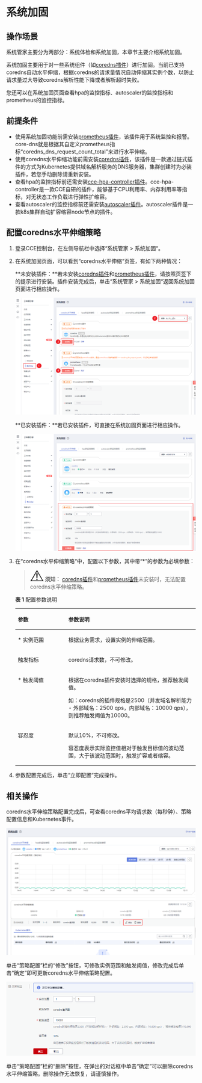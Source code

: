 # 系统加固<a name="cce_01_0219"></a>

## 操作场景<a name="zh-cn_topic_0000001198831972_section1874414162512"></a>

系统管家主要分为两部分：系统体检和系统加固，本章节主要介绍系统加固。

系统加固主要用于对一些系统组件（如[coredns插件](CoreDNS（系统资源插件-必装）.md)）进行加固。当前已支持coredns自动水平伸缩，根据coredns的请求量情况自动伸缩其实例个数，以防止请求量过大导致coredns解析性能下降或者解析超时失败。

您还可以在系统加固页面查看hpa的监控指标、autoscaler的监控指标和prometheus的监控指标。

## 前提条件<a name="zh-cn_topic_0000001198831972_section168785975413"></a>

-   使用系统加固功能前需安装[prometheus插件](prometheus-156.md)，该插件用于系统监控和报警。core-dns就是根据其自定义prometheus指标“coredns\_dns\_request\_count\_total”来进行水平伸缩。
-   使用coredns水平伸缩功能前需安装[coredns插件](CoreDNS（系统资源插件-必装）.md)，该插件是一款通过链式插件的方式为Kubernetes提供域名解析服务的DNS服务器，集群创建时为必装插件，若您手动删除请重新安装。
-   查看hpa的监控指标前还需安装[cce-hpa-controller插件](cce-hpa-controller-155.md)。cce-hpa-controller是一款CCE自研的插件，能够基于CPU利用率、内存利用率等指标，对无状态工作负载进行弹性扩缩容。
-   查看autoscaler的监控指标前还需安装[autoscaler插件](autoscaler-152.md)。autoscaler插件是一款k8s集群自动扩容缩容node节点的插件。

## 配置coredns水平伸缩策略<a name="zh-cn_topic_0000001198831972_section6769155152511"></a>

1.  登录CCE控制台，在左侧导航栏中选择“系统管家  \>  系统加固“。
2.  在系统加固页面，可以看到“coredns水平伸缩“页签，有如下两种情况：

    **未安装插件：**若未安装[coredns插件](CoreDNS（系统资源插件-必装）.md)和[prometheus插件](prometheus-156.md)，请按照页签下的提示进行安装。插件安装完成后，单击“系统管家  \>  系统加固“返回系统加固页面进行相应操作。

    ![](figures/unnaming.png)

    **已安装插件：**若已安装插件，可直接在系统加固页面进行相应操作。

    ![](figures/unnaming-(1).png)

3.  在“coredns水平伸缩策略“中，配置以下参数，其中带“\*”的参数为必填参数：

    >![](public_sys-resources/icon-notice.gif) **须知：** 
    >[coredns插件](CoreDNS（系统资源插件-必装）.md)和[prometheus插件](prometheus-156.md)未安装时，无法配置coredns水平伸缩策略。

    **表 1**  配置参数说明

    <a name="zh-cn_topic_0000001198831972_table16321825732"></a>
    <table><thead align="left"><tr id="zh-cn_topic_0000001198831972_row173212251235"><th class="cellrowborder" valign="top" width="28.000000000000004%" id="mcps1.2.3.1.1"><p id="zh-cn_topic_0000001198831972_p43211725338"><a name="zh-cn_topic_0000001198831972_p43211725338"></a><a name="zh-cn_topic_0000001198831972_p43211725338"></a>参数</p>
    </th>
    <th class="cellrowborder" valign="top" width="72%" id="mcps1.2.3.1.2"><p id="zh-cn_topic_0000001198831972_p0322102516320"><a name="zh-cn_topic_0000001198831972_p0322102516320"></a><a name="zh-cn_topic_0000001198831972_p0322102516320"></a>参数说明</p>
    </th>
    </tr>
    </thead>
    <tbody><tr id="zh-cn_topic_0000001198831972_row163229255313"><td class="cellrowborder" valign="top" width="28.000000000000004%" headers="mcps1.2.3.1.1 "><p id="zh-cn_topic_0000001198831972_p1232219251339"><a name="zh-cn_topic_0000001198831972_p1232219251339"></a><a name="zh-cn_topic_0000001198831972_p1232219251339"></a>* 实例范围</p>
    </td>
    <td class="cellrowborder" valign="top" width="72%" headers="mcps1.2.3.1.2 "><p id="zh-cn_topic_0000001198831972_p173227259312"><a name="zh-cn_topic_0000001198831972_p173227259312"></a><a name="zh-cn_topic_0000001198831972_p173227259312"></a>根据业务需求，设置实例的伸缩范围。</p>
    </td>
    </tr>
    <tr id="zh-cn_topic_0000001198831972_row6334727910"><td class="cellrowborder" valign="top" width="28.000000000000004%" headers="mcps1.2.3.1.1 "><p id="zh-cn_topic_0000001198831972_p233592498"><a name="zh-cn_topic_0000001198831972_p233592498"></a><a name="zh-cn_topic_0000001198831972_p233592498"></a>触发指标</p>
    </td>
    <td class="cellrowborder" valign="top" width="72%" headers="mcps1.2.3.1.2 "><p id="zh-cn_topic_0000001198831972_p93701640145120"><a name="zh-cn_topic_0000001198831972_p93701640145120"></a><a name="zh-cn_topic_0000001198831972_p93701640145120"></a>coredns请求数，不可修改。</p>
    </td>
    </tr>
    <tr id="zh-cn_topic_0000001198831972_row111551253912"><td class="cellrowborder" valign="top" width="28.000000000000004%" headers="mcps1.2.3.1.1 "><p id="zh-cn_topic_0000001198831972_p51551451293"><a name="zh-cn_topic_0000001198831972_p51551451293"></a><a name="zh-cn_topic_0000001198831972_p51551451293"></a>* 触发阈值</p>
    </td>
    <td class="cellrowborder" valign="top" width="72%" headers="mcps1.2.3.1.2 "><p id="zh-cn_topic_0000001198831972_p673095382011"><a name="zh-cn_topic_0000001198831972_p673095382011"></a><a name="zh-cn_topic_0000001198831972_p673095382011"></a>根据在coredns插件安装时选择的规格，推荐触发阈值。</p>
    <p id="zh-cn_topic_0000001198831972_p1437014065110"><a name="zh-cn_topic_0000001198831972_p1437014065110"></a><a name="zh-cn_topic_0000001198831972_p1437014065110"></a>如：coredns的插件规格是2500（并发域名解析能力 - 外部域名：2500 qps，内部域名：10000 qps），则推荐触发阈值为10000。</p>
    </td>
    </tr>
    <tr id="zh-cn_topic_0000001198831972_row1535723154615"><td class="cellrowborder" valign="top" width="28.000000000000004%" headers="mcps1.2.3.1.1 "><p id="zh-cn_topic_0000001198831972_p83591731124620"><a name="zh-cn_topic_0000001198831972_p83591731124620"></a><a name="zh-cn_topic_0000001198831972_p83591731124620"></a>容忍度</p>
    </td>
    <td class="cellrowborder" valign="top" width="72%" headers="mcps1.2.3.1.2 "><p id="zh-cn_topic_0000001198831972_p1736012314462"><a name="zh-cn_topic_0000001198831972_p1736012314462"></a><a name="zh-cn_topic_0000001198831972_p1736012314462"></a>默认10%，不可修改。</p>
    <p id="zh-cn_topic_0000001198831972_p141279460533"><a name="zh-cn_topic_0000001198831972_p141279460533"></a><a name="zh-cn_topic_0000001198831972_p141279460533"></a>容忍度表示实际监控值相对于触发目标值的波动范围，大于该波动范围时，触发扩容或者缩容。</p>
    </td>
    </tr>
    </tbody>
    </table>

4.  参数配置完成后，单击“立即配置“完成操作。

## 相关操作<a name="zh-cn_topic_0000001198831972_section56261087190"></a>

coredns水平伸缩策略配置完成后，可查看coredns平均请求数（每秒钟）、策略配置信息和Kubernetes事件。

![](figures/zh-cn_image_0000001207292684.png)

单击“策略配置”栏的“修改”按钮，可修改实例范围和触发阈值，修改完成后单击“确定”即可更新coredns水平伸缩策略配置。

![](figures/zh-cn_image_0000001252252655.png)

单击“策略配置”栏的“删除”按钮，在弹出的对话框中单击“确定”可以删除coredns水平伸缩策略。删除操作无法恢复，请谨慎操作。

